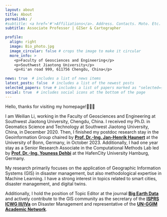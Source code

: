 ```yaml
---
layout: about
title: About
permalink: /
#subtitle: <a href='#'>Affiliations</a>. Address. Contacts. Moto. Etc.
subtitle: Associate Professor | GISer & Cartographer

profile:
  align: right
  image: Bio_photo.jpg
  image_circular: false # crops the image to make it circular
  more_info: >
    <p>Faculty of Geosciences and Engineering</p>
    <p>Southwest Jiaotong University</p>
    <p>Xi'an road 999, 611756 Chengdu, China</p>

news: true  # includes a list of news items
latest_posts: false  # includes a list of the newest posts
selected_papers: true # includes a list of papers marked as "selected={true}"
social: true  # includes social icons at the bottom of the page
---
```


Hello, thanks for visiting my homepage!:clap::clap::clap:

I am Weilian Li, working in the Faculty of Geosciences and Engineering at Southwest Jiaotong University, Chengdu, China. I received my Ph.D. in Geomatics Science and Technology at Southwest Jiaotong University, China, in December 2020. Then, I finished my postdoc research stay in the Geoinformation Group chaired by [**Prof. Dr.-Ing. Jan-Henrik Haunert**](https://www.geoinfo.uni-bonn.de/en/team/haunert) at the University of Bonn, Germany, in October 2023. Additionally, I had one year stay as a Senior Research Associate in the Computational Methods Lab led by [**Prof. Dr.-Ing. Youness Dehbi**](https://www.hcu-hamburg.de/prof-dr-ing-youness-dehbi) at the HafenCity University Hamburg, Germany. 

My research primarily focuses on the application of Geographic Information Systems (GIS) in disaster management, but also methodological expertise in Machine Learning. I have a strong interest in topics related to smart cities, disaster management, and digital twins.

Additionally, I hold the position of Topic Editor at the journal [**Big Earth Data**](https://www.tandfonline.com/journals/tbed20) and actively contribute to the GIS community as the secretary of the [**ISPRS ICWG III/IVa**](https://www2.isprs.org/commissions/comm3/icwg-3-4a/) on Disaster Management and representative of the [**UN-GGIM Academic Network**](https://unggim.academicnetwork.org/members/).

<!-- My research primarily focuses on the application of Geographic Information Systems (GIS) in disaster management. With the guidance of Prof. Dr.-Ing. Jan-Henrik Haunert and Prof. Dr.-Ing. Youness Dehbi, I have not only intensified my research in disaster visualization but also expanded my methodological expertise in Machine Learning. I have a strong interest in topics related to smart cities, disaster management, and digital twins. Additionally, I hold the position of Topic Editor at the journal Big Earth Data and serve as a Youth Editorial Board Member for the journal Natural Hazards Research. Furthermore, I actively contribute to the field as the secretary of the ISPRS Working Group ICWG III/IVa on Disaster Management and representative of the UN-GGIM Academic Network.

Write your biography here. Tell the world about yourself. Link to your favorite [subreddit](http://reddit.com). You can put a picture in, too. The code is already in, just name your picture `prof_pic.jpg` and put it in the `img/` folder.

Put your address / P.O. box / other info right below your picture. You can also disable any of these elements by editing `profile` property of the YAML header of your `_pages/about.md`. Edit `_bibliography/papers.bib` and Jekyll will render your [publications page](/al-folio/publications/) automatically.

Link to your social media connections, too. This theme is set up to use [Font Awesome icons](https://fontawesome.com/) and [Academicons](https://jpswalsh.github.io/academicons/), like the ones below. Add your Facebook, Twitter, LinkedIn, Google Scholar, or just disable all of them. -->

